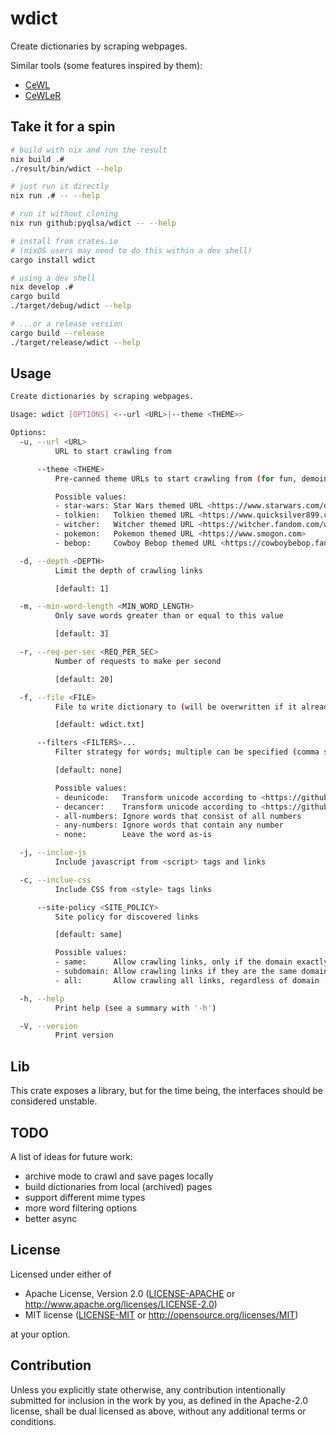 # wdict
Create dictionaries by scraping webpages.

Similar tools (some features inspired by them):
- [CeWL](https://github.com/digininja/CeWL)
- [CeWLeR](https://github.com/roys/cewler)

## Take it for a spin
```bash
# build with nix and run the result
nix build .#
./result/bin/wdict --help

# just run it directly
nix run .# -- --help

# run it without cloning
nix run github:pyqlsa/wdict -- --help

# install from crates.io
# (nixOS users may need to do this within a dev shell)
cargo install wdict

# using a dev shell
nix develop .#
cargo build
./target/debug/wdict --help

# ...or a release version
cargo build --release
./target/release/wdict --help
```
## Usage
<!-- readme-help -->
```bash
Create dictionaries by scraping webpages.

Usage: wdict [OPTIONS] <--url <URL>|--theme <THEME>>

Options:
  -u, --url <URL>
          URL to start crawling from

      --theme <THEME>
          Pre-canned theme URLs to start crawling from (for fun, demoing features, and sparking new ideas)

          Possible values:
          - star-wars: Star Wars themed URL <https://www.starwars.com/databank>
          - tolkien:   Tolkien themed URL <https://www.quicksilver899.com/Tolkien/Tolkien_Dictionary.html>
          - witcher:   Witcher themed URL <https://witcher.fandom.com/wiki/Elder_Speech>
          - pokemon:   Pokemon themed URL <https://www.smogon.com>
          - bebop:     Cowboy Bebop themed URL <https://cowboybebop.fandom.com/wiki/Cowboy_Bebop>

  -d, --depth <DEPTH>
          Limit the depth of crawling links

          [default: 1]

  -m, --min-word-length <MIN_WORD_LENGTH>
          Only save words greater than or equal to this value

          [default: 3]

  -r, --req-per-sec <REQ_PER_SEC>
          Number of requests to make per second

          [default: 20]

  -f, --file <FILE>
          File to write dictionary to (will be overwritten if it already exists)

          [default: wdict.txt]

      --filters <FILTERS>...
          Filter strategy for words; multiple can be specified (comma separated)

          [default: none]

          Possible values:
          - deunicode:   Transform unicode according to <https://github.com/kornelski/deunicode>
          - decancer:    Transform unicode according to <https://github.com/null8626/decancer>
          - all-numbers: Ignore words that consist of all numbers
          - any-numbers: Ignore words that contain any number
          - none:        Leave the word as-is

  -j, --inclue-js
          Include javascript from <script> tags and links

  -c, --inclue-css
          Include CSS from <style> tags links

      --site-policy <SITE_POLICY>
          Site policy for discovered links

          [default: same]

          Possible values:
          - same:      Allow crawling links, only if the domain exactly matches
          - subdomain: Allow crawling links if they are the same domain or subdomains
          - all:       Allow crawling all links, regardless of domain

  -h, --help
          Print help (see a summary with '-h')

  -V, --version
          Print version

```
<!-- readme-help end -->

## Lib
This crate exposes a library, but for the time being, the interfaces should be considered unstable.

## TODO
A list of ideas for future work:
 - archive mode to crawl and save pages locally
 - build dictionaries from local (archived) pages
 - support different mime types
 - more word filtering options
 - better async

## License

Licensed under either of

 * Apache License, Version 2.0
   ([LICENSE-APACHE](LICENSE-APACHE) or http://www.apache.org/licenses/LICENSE-2.0)
 * MIT license
   ([LICENSE-MIT](LICENSE-MIT) or http://opensource.org/licenses/MIT)

at your option.

## Contribution

Unless you explicitly state otherwise, any contribution intentionally submitted
for inclusion in the work by you, as defined in the Apache-2.0 license, shall be
dual licensed as above, without any additional terms or conditions.

